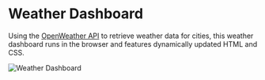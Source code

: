 # Weather Dashboard

Using the [OpenWeather API](https://openweathermap.org/api) to retrieve weather data for cities, this weather dashboard runs in the browser and features dynamically updated HTML and CSS.

![Weather Dashboard](screen-shot_1.png)